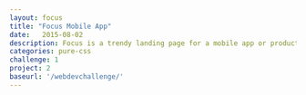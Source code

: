 ```yaml
---
layout: focus
title: "Focus Mobile App"
date:   2015-08-02
description: Focus is a trendy landing page for a mobile app or product.
categories: pure-css
challenge: 1
project: 2
baseurl: '/webdevchallenge/'
---
```

